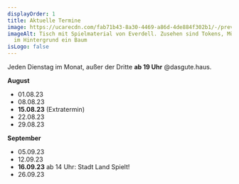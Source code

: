```yaml
---
displayOrder: 1
title: Aktuelle Termine
image: https://ucarecdn.com/fab71b43-8a30-4469-a86d-4de884f302b1/-/preview/-/enhance/63/
imageAlt: Tisch mit Spielmaterial von Everdell. Zusehen sind Tokens, Münzen und
  im Hintergrund ein Baum
isLogo: false
---
```

Jeden Dienstag im Monat, außer der Dritte **ab 19 Uhr** @dasgute.haus.


**August**
* 01.08.23
* 08.08.23
* **15.08.23** (Extratermin)
* 22.08.23
* 29.08.23

**September**
* 05.09.23
* 12.09.23
* **16.09.23** ab 14 Uhr: Stadt Land Spielt!
* 26.09.23